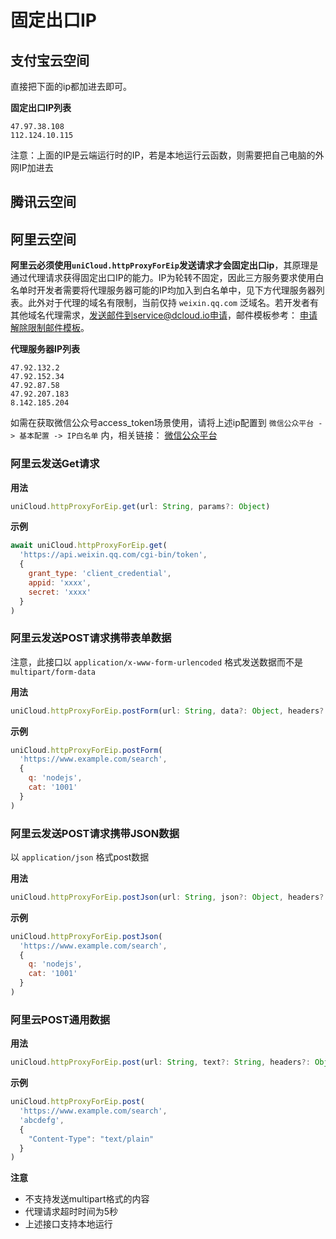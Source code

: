 # 固定出口IP

## 支付宝云空间

直接把下面的ip都加进去即可。

**固定出口IP列表**

```
47.97.38.108
112.124.10.115
```

注意：上面的IP是云端运行时的IP，若是本地运行云函数，则需要把自己电脑的外网IP加进去

## 腾讯云空间

## 阿里云空间

**阿里云必须使用`uniCloud.httpProxyForEip`发送请求才会固定出口ip**，其原理是通过代理请求获得固定出口IP的能力。IP为轮转不固定，因此三方服务要求使用白名单时开发者需要将代理服务器可能的IP均加入到白名单中，见下方代理服务器列表。此外对于代理的域名有限制，当前仅持 `weixin.qq.com` 泛域名。若开发者有其他域名代理需求，发送邮件到service@dcloud.io申请，邮件模板参考： [申请解除限制邮件模板](https://doc.dcloud.net.cn/uniCloud/price.html#apply-email-template)。

**代理服务器IP列表**

```
47.92.132.2
47.92.152.34
47.92.87.58
47.92.207.183
8.142.185.204
```

如需在获取微信公众号access_token场景使用，请将上述ip配置到 `微信公众平台 -> 基本配置 -> IP白名单` 内，相关链接： [微信公众平台](https://mp.weixin.qq.com/)

### 阿里云发送Get请求

**用法**

```javascript
uniCloud.httpProxyForEip.get(url: String, params?: Object)
```

**示例**

```javascript
await uniCloud.httpProxyForEip.get(
  'https://api.weixin.qq.com/cgi-bin/token',
  {
    grant_type: 'client_credential',
    appid: 'xxxx',
    secret: 'xxxx'
  }
)
```

### 阿里云发送POST请求携带表单数据

注意，此接口以 `application/x-www-form-urlencoded` 格式发送数据而不是 `multipart/form-data`

**用法**

```javascript
uniCloud.httpProxyForEip.postForm(url: String, data?: Object, headers?: Object)
```

**示例**

```javascript
uniCloud.httpProxyForEip.postForm(
  'https://www.example.com/search',
  {
    q: 'nodejs',
    cat: '1001'
  }
)
```

### 阿里云发送POST请求携带JSON数据

以 `application/json` 格式post数据

**用法**

```javascript
uniCloud.httpProxyForEip.postJson(url: String, json?: Object, headers?: Object)
```

**示例**

```javascript
uniCloud.httpProxyForEip.postJson(
  'https://www.example.com/search',
  {
    q: 'nodejs',
    cat: '1001'
  }
)
```

### 阿里云POST通用数据

**用法**

```javascript
uniCloud.httpProxyForEip.post(url: String, text?: String, headers?: Object)
```

**示例**

```javascript
uniCloud.httpProxyForEip.post(
  'https://www.example.com/search',
  'abcdefg',
  {
    "Content-Type": "text/plain"
  }
)
```

**注意**

- 不支持发送multipart格式的内容
- 代理请求超时时间为5秒
- 上述接口支持本地运行